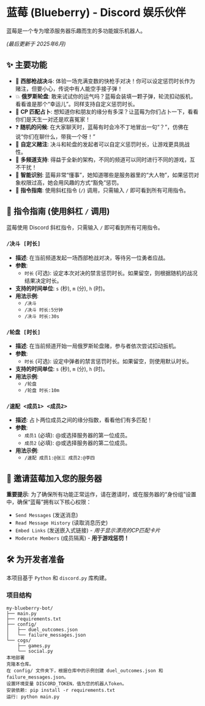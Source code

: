 # 蓝莓 (Blueberry) -  Discord 娱乐伙伴

蓝莓是一个专为增添服务器乐趣而生的多功能娱乐机器人。

*(最后更新于 2025年6月)*

## ✨ 主要功能

* 🤠 **西部枪战决斗**: 体验一场充满变数的快枪手对决！你可以设定惩罚时长作为赌注，但要小心，传说中有人能空手接子弹！
* 💥 **俄罗斯轮盘**: 敢来试试你的运气吗？蓝莓会装填一颗子弹，轮流扣动扳机，看看谁是那个“幸运儿”。同样支持自定义惩罚时长。
* 💖 **CP 匹配占卜**: 想知道你和朋友的缘分有多深？让蓝莓为你们占卜一下，看看你们是天生一对还是欢喜冤家！
* ❓ **随机的问候**: 在大家聊天时，蓝莓有时会冷不丁地冒出一句“？”，仿佛在说“你们在聊什么，带我一个呀！”
* 🔧 **自定义赌注**: 决斗和轮盘的发起者可以自定义惩罚时长，让游戏更具挑战性。
* 🏢 **多频道支持**: 得益于全新的架构，不同的频道可以同时进行不同的游戏，互不干扰！
* 👑 **智能识别**: 蓝莓非常“懂事”，她知道哪些是服务器里的“大人物”，如果惩罚对象权限过高，她会用风趣的方式“豁免”惩罚。
* 📖 **指令指南**: 使用斜杠指令 (`/`) 调用，只需输入 `/` 即可看到所有可用指令。

## 📖 指令指南 (使用斜杠 `/` 调用)

蓝莓使用 Discord 斜杠指令，只需输入 `/` 即可看到所有可用指令。

### `/决斗 [时长]`
- **描述**: 在当前频道发起一场西部枪战对决，等待另一位勇者应战。
- **参数**:
  - `时长` (可选): 设定本次对决的禁言惩罚时长。如果留空，则根据随机的战况结果决定时长。
- **支持的时间单位**: `s` (秒), `m` (分), `h` (时)。
- **用法示例**:
  - `/决斗`
  - `/决斗 时长:5分钟`
  - `/决斗 时长:30s`

### `/轮盘 [时长]`
- **描述**: 在当前频道开始一局俄罗斯轮盘赌，参与者依次尝试扣动扳机。
- **参数**:
  - `时长` (可选): 设定中弹者的禁言惩罚时长。如果留空，则使用默认时长。
- **支持的时间单位**: `s` (秒), `m` (分), `h` (时)。
- **用法示例**:
  - `/轮盘`
  - `/轮盘 时长:10m`

### `/速配 <成员1> <成员2>`
- **描述**: 占卜两位成员之间的缘分指数，看看他们有多匹配！
- **参数**:
  - `成员1` (必填): @或选择服务器的第一位成员。
  - `成员2` (必填): @或选择服务器的第二位成员。
- **用法示例**:
  - `/速配 成员1:@张三 成员2:@李四`

## 💌 邀请蓝莓加入您的服务器

**重要提示**: 为了确保所有功能正常运作，请在邀请时，或在服务器的“身份组”设置中，确保“蓝莓”拥有以下核心权限：
* `Send Messages` (发送消息)
* `Read Message History` (读取消息历史)
* `Embed Links` (发送嵌入式链接) - *用于显示漂亮的CP匹配卡片*
* `Moderate Members` (成员隔离) - **用于游戏惩罚！**

## 🛠️ 为开发者准备

本项目基于 `Python` 和 `discord.py` 库构建。

### **项目结构**
```text
my-blueberry-bot/
├── main.py
├── requirements.txt
├── config/
│   ├── duel_outcomes.json
│   └── failure_messages.json
└── cogs/
    ├── games.py
    └── social.py
本地部署
克隆本仓库。
在 config/ 文件夹下，根据仓库中的示例创建 duel_outcomes.json 和 failure_messages.json。
设置环境变量 DISCORD_TOKEN，值为您的机器人Token。
安装依赖: pip install -r requirements.txt
运行: python main.py
